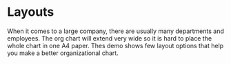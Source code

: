 # Layouts
When it comes to a large company, there are usually many departments and employees. The org chart will extend very wide so it is hard to place the whole chart in one A4 paper. Thes demo shows few layout options that help you make a better organizational chart.



